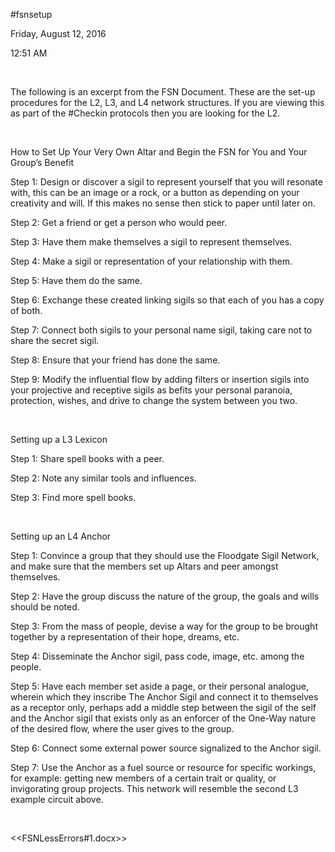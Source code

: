 \#fsnsetup

Friday, August 12, 2016

12:51 AM

 

The following is an excerpt from the FSN Document. These are the set-up procedures for the L2, L3, and L4 network structures. If you are viewing this as part of the \#Checkin protocols then you are looking for the L2.

 

How to Set Up Your Very Own Altar and Begin the FSN for You and Your Group’s Benefit

Step 1: Design or discover a sigil to represent yourself that you will resonate with, this can be an image or a rock, or a button as depending on your creativity and will. If this makes no sense then stick to paper until later on.

Step 2: Get a friend or get a person who would peer.

Step 3: Have them make themselves a sigil to represent themselves.

Step 4: Make a sigil or representation of your relationship with them.

Step 5: Have them do the same.

Step 6: Exchange these created linking sigils so that each of you has a copy of both.

Step 7: Connect both sigils to your personal name sigil, taking care not to share the secret sigil.

Step 8: Ensure that your friend has done the same.

Step 9: Modify the influential flow by adding filters or insertion sigils into your projective and receptive sigils as befits your personal paranoia, protection, wishes, and drive to change the system between you two.

 

Setting up a L3 Lexicon

Step 1: Share spell books with a peer.

Step 2: Note any similar tools and influences.

Step 3: Find more spell books.

 

Setting up an L4 Anchor

Step 1: Convince a group that they should use the Floodgate Sigil Network, and make sure that the members set up Altars and peer amongst themselves.

Step 2: Have the group discuss the nature of the group, the goals and wills should be noted.

Step 3: From the mass of people, devise a way for the group to be brought together by a representation of their hope, dreams, etc.

Step 4: Disseminate the Anchor sigil, pass code, image, etc. among the people.

Step 5: Have each member set aside a page, or their personal analogue, wherein which they inscribe The Anchor Sigil and connect it to themselves as a receptor only, perhaps add a middle step between the sigil of the self and the Anchor sigil that exists only as an enforcer of the One-Way nature of the desired flow, where the user gives to the group.

Step 6: Connect some external power source signalized to the Anchor sigil.

Step 7: Use the Anchor as a fuel source or resource for specific workings, for example: getting new members of a certain trait or quality, or invigorating group projects. This network will resemble the second L3 example circuit above.

 

&lt;&lt;FSNLessErrors\#1.docx&gt;&gt;

 

 

